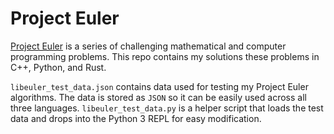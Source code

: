# Project Euler #

[Project Euler](https://projecteuler.net/) is a series of challenging mathematical and computer programming problems. This repo contains my solutions these problems in C++, Python, and Rust.

`libeuler_test_data.json` contains data used for testing my Project Euler algorithms. The data is stored as `JSON` so it can be easily used across all three languages. `libeuler_test_data.py` is a helper script that loads the test data and drops into the Python 3 REPL for easy modification.

